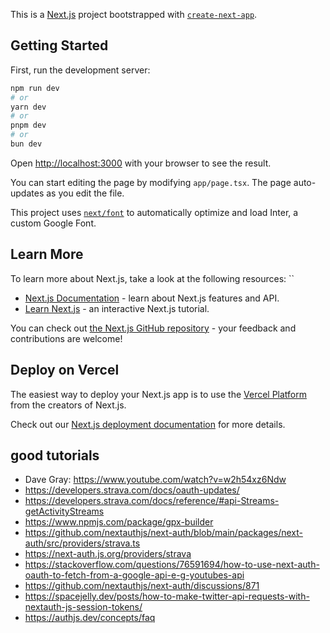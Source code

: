 This is a [Next.js](https://nextjs.org/) project bootstrapped with [`create-next-app`](https://github.com/vercel/next.js/tree/canary/packages/create-next-app).

## Getting Started

First, run the development server:

```bash
npm run dev
# or
yarn dev
# or
pnpm dev
# or
bun dev
```

Open [http://localhost:3000](http://localhost:3000) with your browser to see the result.

You can start editing the page by modifying `app/page.tsx`. The page auto-updates as you edit the file.

This project uses [`next/font`](https://nextjs.org/docs/basic-features/font-optimization) to automatically optimize and load Inter, a custom Google Font.

## Learn More

To learn more about Next.js, take a look at the following resources:
``
- [Next.js Documentation](https://nextjs.org/docs) - learn about Next.js features and API.
- [Learn Next.js](https://nextjs.org/learn) - an interactive Next.js tutorial.

You can check out [the Next.js GitHub repository](https://github.com/vercel/next.js/) - your feedback and contributions are welcome!

## Deploy on Vercel

The easiest way to deploy your Next.js app is to use the [Vercel Platform](https://vercel.com/new?utm_medium=default-template&filter=next.js&utm_source=create-next-app&utm_campaign=create-next-app-readme) from the creators of Next.js.

Check out our [Next.js deployment documentation](https://nextjs.org/docs/deployment) for more details.

## good tutorials
- Dave Gray: https://www.youtube.com/watch?v=w2h54xz6Ndw
- https://developers.strava.com/docs/oauth-updates/
- https://developers.strava.com/docs/reference/#api-Streams-getActivityStreams
- https://www.npmjs.com/package/gpx-builder
- https://github.com/nextauthjs/next-auth/blob/main/packages/next-auth/src/providers/strava.ts
- https://next-auth.js.org/providers/strava
- https://stackoverflow.com/questions/76591694/how-to-use-next-auth-oauth-to-fetch-from-a-google-api-e-g-youtubes-api
- https://github.com/nextauthjs/next-auth/discussions/871
- https://spacejelly.dev/posts/how-to-make-twitter-api-requests-with-nextauth-js-session-tokens/
- https://authjs.dev/concepts/faq